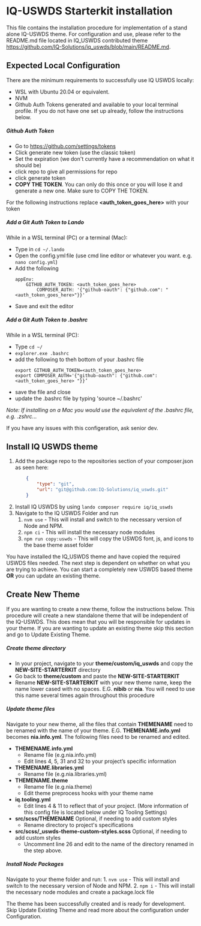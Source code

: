 # IQ-USWDS Starterkit installation
This file contains the installation procedure for implementation of a stand alone IQ-USWDS theme. For configuration and use, please refer to the README.md file located in IQ_USWDS contributed theme https://github.com/IQ-Solutions/iq_uswds/blob/main/README.md. 

## Expected Local Configuration
There are the minimum requirements to successfully use IQ USWDS locally:
* WSL with Ubuntu 20.04 or equivalent.
* NVM
* Github Auth Tokens generated and available to your local terminal profile. If you do not have one set up already, follow the instructions below.

##### Github Auth Token
* Go to https://github.com/settings/tokens 
* Click generate new token (use the classic token) 
* Set the expiration (we don't currently have a recommendation on what it should be) 
* click repo to give all permissions for repo 
* click generate token 
* **COPY THE TOKEN**. You can only do this once or you will lose it and generate a new one. Make sure to COPY THE TOKEN. 

For the following instructions replace **<auth_token_goes_here>** with your token

##### Add a Git Auth Token to Lando 
While in a WSL terminal (PC) or a terminal (Mac): 
* Type in `cd ~/.lando` 
* Open the config.yml file (use cmd line editor or whatever you want. e.g. `nano config.yml`) 
* Add the following  
    ```
    appEnv: 
        GITHUB_AUTH_TOKEN: <auth_token_goes_here> 
            COMPOSER_AUTH: '{"github-oauth": {"github.com": "<auth_token_goes_here>"}}'  
    ```
* Save and exit the editor

##### Add a Git Auth Token to .bashrc
While in a WSL terminal (PC): 
* Type `cd ~/`
* `explorer.exe .bashrc`
* add the following to theh bottom of your .bashrc file
    ```
    export GITHUB_AUTH_TOKEN=<auth_token_goes_here>
    export COMPOSER_AUTH='{"github-oauth": {"github.com": <auth_token_goes_here> "}}’
    ```
* save the file and close
* update the .bashrc file by typing 'source ~/.bashrc'

*Note: If installing on a Mac you would use the equivalent of the .bashrc file, e.g. .zshrc...*
    
If you have any issues with this configeration, ask senior dev.

## Install IQ USWDS theme
1. Add the package repo to the repositories section of your composer.json as seen here:
    ```json
        {
            "type": "git",
            "url": "git@github.com:IQ-Solutions/iq_uswds.git"
        }
    ```
2. Install IQ USWDS by using `lando composer require iq/iq_uswds`
3. Navigate to the IQ USWDS Folder and run
   1. `nvm use` - This will install and switch to the necessary version of Node and NPM.
   2. `npm ci` - This will install the necessary node modules
   3. `npm run copy:uswds` - This will copy the USWDS font, js, and icons to the base theme asset folder

You have installed the IQ_USWDS theme and have copied the required USWDS files needed. The next step is dependent on whether on what you are trying to achieve. You can start a completely new USWDS based theme **OR** you can update an existing theme.
 
## Create New Theme
 If you are wanting to create a new theme, follow the instructions below. This procedure will create a new standalone theme that will be independent of the IQ-USWDS. This does mean that you will be responsible for updates in your theme. If you are wanting to update an existing theme skip this section and go to Update Existing Theme.

##### Create theme directory
* In your project, navigate to your **theme/custom/iq_uswds** and copy the **NEW-SITE-STARTERKIT** directory
* Go back to **theme/custom** and paste the **NEW-SITE-STARTERKIT** 
* Rename **NEW-SITE-STARTERKIT** with your new theme name, keep the name lower cased with no spaces. E.G. **nibib** or **nia**. You will need to use this name several times again throughout this procedure

##### Update theme files
Navigate to your new theme, all the files that contain **THEMENAME** need to be renamed with the name of your theme. E.G. **THEMENAME.info.yml** becomes **nia.info.yml**. The following files need to be renamed and edited. 
* **THEMENAME.info.yml** 
    * Rename file (e.g.nia.info.yml)
    * Edit lines 4, 5, 31 and 32 to your project’s specific information
* **THEMENAME.libraries.yml** 
    * Rename file (e.g.nia.libraries.yml)
* **THEMENAME.theme**
    * Rename file (e.g.nia.theme)
    * Edit theme preprocess hooks with your theme name
* **iq.tooling.yml**
    * Edit lines 4 & 11 to reflect that of your project. (More information of this config file is located below under IQ Tooling Settings)
* **src/scss/THEMENAME** Optional, if needing to add custom styles
    * Rename directory to project's specifications
* **src/scss/_uswds-theme-custom-styles.scss** Optional, if needing to add custom styles
    * Uncomment line 26 and edit to the name of the directory renamed in the step above.

##### Install Node Packages
Navigate to your theme folder and run:
    1. `nvm use` - This will install and switch to the necessary version of Node and NPM.
    2. `npm i` - This will install the necessary node modules and create a package.lock file 
    
The theme has been successfully created and is ready for development. Skip Update Existing Theme and read more about the configuration under Configuration. 